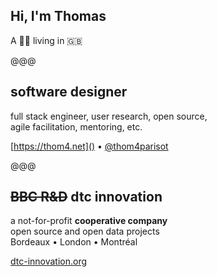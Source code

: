 <!-- .slide: data-background="../../img/thomas-parisot-landscape.jpg" data-state="background-dark" -->

## Hi, I'm **Thomas**

A 🥖🧀 living in 🇬🇧

@@@

## software designer

full stack engineer, user research, open source, <br>
agile facilitation, mentoring, etc.

[https://thom4.net]() • [@thom4parisot](https://twitter.com/thom4parisot)

@@@

## ~~BBC R&D~~ dtc innovation

a not-for-profit **cooperative company**<br>
open source and open data projects<br>
Bordeaux • London • Montréal

[dtc-innovation.org](https://dtc-innovation.org/)
